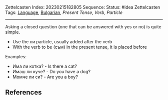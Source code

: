Zettelcasten Index: 20230215182805
Sequence:
Status: #idea
Zettelcasten Tags: [Language](../map-of-content/Language.md), [Bulgarian](../map-of-content/Bulgarian.md), *Present Tense*, *Verb*, *Particle*

---

Asking a closed question (one that can be answered with yes or no) is quite simple.

* Use the ли particle, usually added after the verb
* With the verb to be (съм) in the present tense, it is placed before

Examples:

* Има ли котка? - Is there a cat?
* Имаш ли куче? - Do you have a dog?
* Момче ли си? - Are you a boy?

## References
